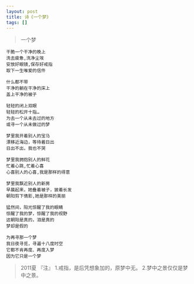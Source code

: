 ```yaml
---
layout: post
title: 诗《一个梦》
tags: []
---
```


> 一个梦

	干脆一个干净的晚上
	洗去疲惫,洗净尘埃
	安放好眼镜,保存好戒指
	取下一生唯爱的信件

	什么都不带
	干净的躺在干净的床上
	盖上干净的被子

	轻轻的闭上双眼
	轻轻的松开十指…
	为去一个从未去过的地方
	或寻一个从未做过的梦

	梦里我开着别人的宝马
	漂移近海边，等待着日出
	日出不出，我也不哭

	梦里我拥抱别人的鲜花
	忙着心跳,忙着心喜
	心喜别人的心喜,我是那样的得意

	梦里我飘近别人的新房
	早晨起来，她叠着被子，披着长发
	朝阳剪下倩影,她是那样的美丽

	猛然间，阳光惊醒了我的眼睛
	惊醒了我的梦，惊醒了我的视野
	这朝阳是真的，泪是真的
	梦却是假的

	为再寻那一个梦
	我日夜寻觅，寻遍十八度时空
	它都不肯再度、再度入梦
	因为它只是一个梦



> 2011夏
『注』
1.戒指，是后凭想象加的，原梦中无。
2.梦中之景仅仅是梦中之景。